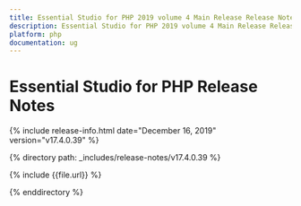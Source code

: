 ```yaml
---
title: Essential Studio for PHP 2019 volume 4 Main Release Release Notes  
description: Essential Studio for PHP 2019 volume 4 Main Release Release Notes  
platform: php
documentation: ug
---
```


# Essential Studio for PHP  Release Notes  

{% include release-info.html date="December 16, 2019"  version="v17.4.0.39" %} 


{% directory path: _includes/release-notes/v17.4.0.39 %}

{% include {{file.url}} %}

{% enddirectory %}